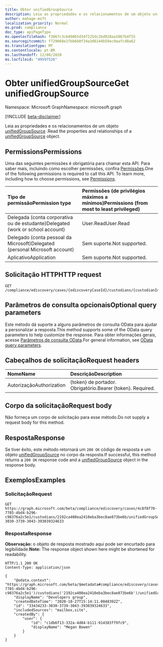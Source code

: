 ```yaml
---
title: Obter unifiedGroupSource
description: Leia as propriedades e os relacionamentos de um objeto unifiedGroupSource.
author: mahage-msft
localization_priority: Normal
ms.prod: compliance
doc_type: apiPageType
ms.openlocfilehash: f3867c3c649865d34f225dc2bd928aa1067b4f55
ms.sourcegitcommit: f729068e1fbb6b0f34a3d6144b59ec9aafcd8a62
ms.translationtype: MT
ms.contentlocale: pt-BR
ms.lasthandoff: 12/08/2020
ms.locfileid: "49597526"
---
```

# <a name="get-unifiedgroupsource"></a><span data-ttu-id="55ae2-103">Obter unifiedGroupSource</span><span class="sxs-lookup"><span data-stu-id="55ae2-103">Get unifiedGroupSource</span></span>

<span data-ttu-id="55ae2-104">Namespace: Microsoft Graph</span><span class="sxs-lookup"><span data-stu-id="55ae2-104">Namespace: microsoft.graph</span></span>

[!INCLUDE [beta-disclaimer](../../includes/beta-disclaimer.md)]

<span data-ttu-id="55ae2-105">Leia as propriedades e os relacionamentos de um objeto [unifiedGroupSource](../resources/unifiedgroupsource.md) .</span><span class="sxs-lookup"><span data-stu-id="55ae2-105">Read the properties and relationships of a [unifiedGroupSource](../resources/unifiedgroupsource.md) object.</span></span>

## <a name="permissions"></a><span data-ttu-id="55ae2-106">Permissions</span><span class="sxs-lookup"><span data-stu-id="55ae2-106">Permissions</span></span>

<span data-ttu-id="55ae2-p101">Uma das seguintes permissões é obrigatória para chamar esta API. Para saber mais, incluindo como escolher permissões, confira [Permissões](/graph/permissions-reference).</span><span class="sxs-lookup"><span data-stu-id="55ae2-p101">One of the following permissions is required to call this API. To learn more, including how to choose permissions, see [Permissions](/graph/permissions-reference).</span></span>

|<span data-ttu-id="55ae2-109">Tipo de permissão</span><span class="sxs-lookup"><span data-stu-id="55ae2-109">Permission type</span></span>|<span data-ttu-id="55ae2-110">Permissões (de privilégios máximos a mínimos)</span><span class="sxs-lookup"><span data-stu-id="55ae2-110">Permissions (from most to least privileged)</span></span>|
|:---|:---|
|<span data-ttu-id="55ae2-111">Delegada (conta corporativa ou de estudante)</span><span class="sxs-lookup"><span data-stu-id="55ae2-111">Delegated (work or school account)</span></span>|<span data-ttu-id="55ae2-112">User.Read</span><span class="sxs-lookup"><span data-stu-id="55ae2-112">User.Read</span></span>|
|<span data-ttu-id="55ae2-113">Delegado (conta pessoal da Microsoft)</span><span class="sxs-lookup"><span data-stu-id="55ae2-113">Delegated (personal Microsoft account)</span></span>|<span data-ttu-id="55ae2-114">Sem suporte.</span><span class="sxs-lookup"><span data-stu-id="55ae2-114">Not supported.</span></span>|
|<span data-ttu-id="55ae2-115">Aplicativo</span><span class="sxs-lookup"><span data-stu-id="55ae2-115">Application</span></span>|<span data-ttu-id="55ae2-116">Sem suporte.</span><span class="sxs-lookup"><span data-stu-id="55ae2-116">Not supported.</span></span>|

## <a name="http-request"></a><span data-ttu-id="55ae2-117">Solicitação HTTP</span><span class="sxs-lookup"><span data-stu-id="55ae2-117">HTTP request</span></span>

<!-- {
  "blockType": "ignored"
}
-->

``` http
GET /compliance/ediscovery/cases/{ediscoveryCaseId}/custodians/{custodianId}/unifiedGroupSources/{unifiedGroupSourceId}
```

## <a name="optional-query-parameters"></a><span data-ttu-id="55ae2-118">Parâmetros de consulta opcionais</span><span class="sxs-lookup"><span data-stu-id="55ae2-118">Optional query parameters</span></span>

<span data-ttu-id="55ae2-119">Este método dá suporte a alguns parâmetros de consulta OData para ajudar a personalizar a resposta.</span><span class="sxs-lookup"><span data-stu-id="55ae2-119">This method supports some of the OData query parameters to help customize the response.</span></span> <span data-ttu-id="55ae2-120">Para obter informações gerais, acesse [Parâmetros de consulta OData](/graph/query-parameters).</span><span class="sxs-lookup"><span data-stu-id="55ae2-120">For general information, see [OData query parameters](/graph/query-parameters).</span></span>

## <a name="request-headers"></a><span data-ttu-id="55ae2-121">Cabeçalhos de solicitação</span><span class="sxs-lookup"><span data-stu-id="55ae2-121">Request headers</span></span>

|<span data-ttu-id="55ae2-122">Nome</span><span class="sxs-lookup"><span data-stu-id="55ae2-122">Name</span></span>|<span data-ttu-id="55ae2-123">Descrição</span><span class="sxs-lookup"><span data-stu-id="55ae2-123">Description</span></span>|
|:---|:---|
|<span data-ttu-id="55ae2-124">Autorização</span><span class="sxs-lookup"><span data-stu-id="55ae2-124">Authorization</span></span>|<span data-ttu-id="55ae2-p103">{token} de portador. Obrigatório.</span><span class="sxs-lookup"><span data-stu-id="55ae2-p103">Bearer {token}. Required.</span></span>|

## <a name="request-body"></a><span data-ttu-id="55ae2-127">Corpo da solicitação</span><span class="sxs-lookup"><span data-stu-id="55ae2-127">Request body</span></span>

<span data-ttu-id="55ae2-128">Não forneça um corpo de solicitação para esse método.</span><span class="sxs-lookup"><span data-stu-id="55ae2-128">Do not supply a request body for this method.</span></span>

## <a name="response"></a><span data-ttu-id="55ae2-129">Resposta</span><span class="sxs-lookup"><span data-stu-id="55ae2-129">Response</span></span>

<span data-ttu-id="55ae2-130">Se tiver êxito, este método retornará um `200 OK` código de resposta e um objeto [unifiedGroupSource](../resources/unifiedgroupsource.md) no corpo da resposta.</span><span class="sxs-lookup"><span data-stu-id="55ae2-130">If successful, this method returns a `200 OK` response code and a [unifiedGroupSource](../resources/unifiedgroupsource.md) object in the response body.</span></span>

## <a name="examples"></a><span data-ttu-id="55ae2-131">Exemplos</span><span class="sxs-lookup"><span data-stu-id="55ae2-131">Examples</span></span>

### <a name="request"></a><span data-ttu-id="55ae2-132">Solicitação</span><span class="sxs-lookup"><span data-stu-id="55ae2-132">Request</span></span>

<!-- {
  "blockType": "request",
  "name": "get_unifiedgroupsource"
}
-->

``` http
GET https://graph.microsoft.com/beta/compliance/ediscovery/cases/4c8f8f70-7785-4bd4-b296-c98376a2c5e1/custodians/2192ca408ea2410eba3bec8ae873be6b/unifiedGroupSources/33434233-3030-3739-3043-393039324633
```

### <a name="response"></a><span data-ttu-id="55ae2-133">Resposta</span><span class="sxs-lookup"><span data-stu-id="55ae2-133">Response</span></span>

<span data-ttu-id="55ae2-134">**Observação:** o objeto de resposta mostrado aqui pode ser encurtado para legibilidade.</span><span class="sxs-lookup"><span data-stu-id="55ae2-134">**Note:** The response object shown here might be shortened for readability.</span></span>
<!-- {
  "blockType": "response",
  "truncated": true,
  "@odata.type": "microsoft.graph.unifiedGroupSource"
}
-->

``` http
HTTP/1.1 200 OK
Content-Type: application/json

{
    "@odata.context": "https://graph.microsoft.com/beta/$metadata#compliance/ediscovery/cases('4c8f8f70-7785-4bd4-b296-c98376a2c5e1')/custodians('2192ca408ea2410eba3bec8ae873be6b')/unifiedGroupSources",
    "displayName": "Developers group",
    "createdDateTime": "2020-10-27T15:14:11.0048392Z",
    "id": "33434233-3030-3739-3043-393039324633",
    "includedSources": "mailbox,site",
    "createdBy": {
        "user": {
            "id": "c1db6f13-332a-4d84-b111-914383ff9fc9",
            "displayName": "Megan Bowen"
        }
    }
}
```
